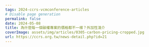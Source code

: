 ```yaml
---
tags: 2024-ccrs-vcmconference-articles
# Disable page generation
permalink: false
date: 2024-05-08
title: 為什麼每一個碳權專案的價格都不一樣？外加性淺介
coverImage: assets/img/articles/0305-carbon-pricing-cropped.jpg
url: https://ccrs.org.tw/news-detail.php?id=21
---
```

